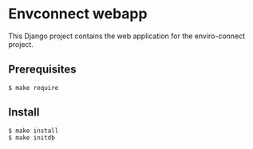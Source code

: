 Envconnect webapp
=================

This Django project contains the web application for the enviro-connect project.

Prerequisites
-------------

    $ make require

Install
-------

    $ make install
    $ make initdb
